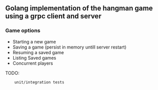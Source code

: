 ## Golang implementation of the hangman game using a grpc client and server

### Game options 
* Starting a new game
* Saving a game (persist in memory untill server restart)
* Resuming a saved game
* Listing Saved games
* Concurrent players

TODO:
```
	unit/integration tests
```
